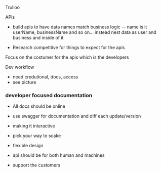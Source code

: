 Trulioo

APIs
- build apis to have data names match business logic
-- name is it userName, businessName and so on... instead nest data as user and business and inside of it

- Research competitive for things to expect for the apis

Focus on the costumer for the apis which is the developers

Dev workflow
- need credutional, docs, access
- see picture

### developer focused documentation
- All docs should be online
- use swagger for documentation and diff each update/version
- making it interactive


- pick your way to scake
- flexible design
- api should be for both human and machines
- support the customers 
